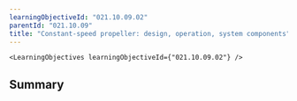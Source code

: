 ```yaml
---
learningObjectiveId: "021.10.09.02"
parentId: "021.10.09"
title: "Constant-speed propeller: design, operation, system components"
---
```


```tsx eval
<LearningObjectives learningObjectiveId={"021.10.09.02"} />
```

## Summary
